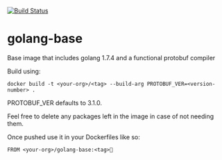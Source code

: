 [![Build Status](https://travis-ci.org/agave/golang-base.svg?branch=master)](https://travis-ci.org/agave/golang-base)
# golang-base
Base image that includes golang 1.7.4 and a functional protobuf compiler

Build using:

 `docker build -t <your-org>/<tag> --build-arg PROTOBUF_VER=<version-number> .`

PROTOBUF_VER defaults to 3.1.0.

Feel free to delete any packages left in the image in case of not needing them.

Once pushed use it in your Dockerfiles like so:

`FROM <your-org>/golang-base:<tag>`
